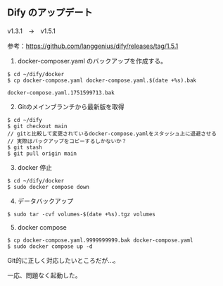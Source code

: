 ## Dify のアップデート

v1.3.1　→　v1.5.1

参考：https://github.com/langgenius/dify/releases/tag/1.5.1

1. docker-composer.yaml のバックアップを作成する。

```
$ cd ~/dify/docker
$ cp docker-compose.yaml docker-compose.yaml.$(date +%s).bak

docker-compose.yaml.1751599713.bak
```

2. Gitのメインブランチから最新版を取得

```
$ cd ~/dify
$ git checkout main
// gitと比較して変更されているdocker-compose.yamlをスタッシュ上に退避させる
// 実際はバックアップをコピーするしかないか？
$ git stash
$ git pull origin main
```

3. docker 停止

```
$ cd ~/dify/docker
$ sudo docker compose down
```

4. データバックアップ

```
$ sudo tar -cvf volumes-$(date +%s).tgz volumes
```

5. docker compose

```
$ cp docker-compose.yaml.9999999999.bak docker-compose.yaml
$ sudo docker compose up -d
```

Git的に正しく対応したいところだが…。

一応、問題なく起動した。
